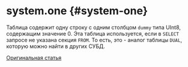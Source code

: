 # system.one {#system-one}

Таблица содержит одну строку с одним столбцом `dummy` типа UInt8, содержащим значение 0.
Эта таблица используется, если в `SELECT` запросе не указана секция `FROM`.
То есть, это - аналог таблицы `DUAL`, которую можно найти в других СУБД.

[Оригинальная статья](https://clickhouse.tech/docs/ru/operations/system_tables/one) <!--hide-->
